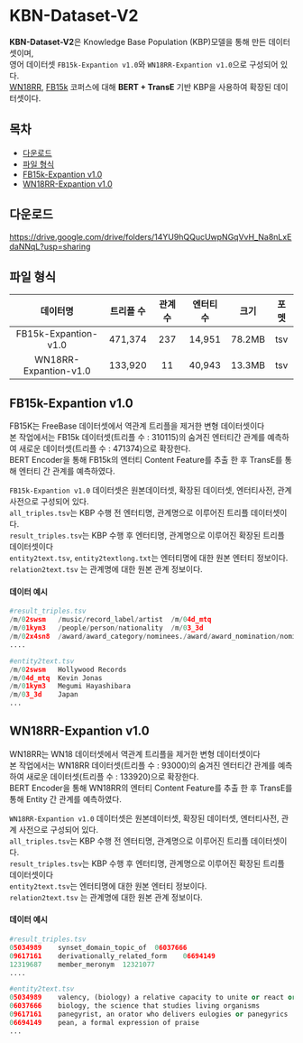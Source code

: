 # KBN-Dataset-V2

**KBN-Dataset-V2**은  Knowledge Base Population (KBP)모델을 통해 만든 데이터셋이며,  \
영어 데이터셋 `FB15k-Expantion v1.0`와 `WN18RR-Expantion v1.0`으로 구성되어 있다. \
[WN18RR](https://arxiv.org/abs/1811.04441), [FB15k](https://www.microsoft.com/en-us/download/details.aspx?id=52312) 코퍼스에 대해 **BERT + TransE** 기반 KBP을 사용하여 확장된 데이터셋이다.


## 목차
* [다운로드](#다운로드)
* [파일 형식](#파일-형식)
* [FB15k-Expantion v1.0](#KBN_KO-v1.0)
* [WN18RR-Expantion v1.0](#KBN_EN-v1.0)

## 다운로드
https://drive.google.com/drive/folders/14YU9hQQucUwpNGqVvH_Na8nLxEdaNNqL?usp=sharing

## 파일 형식
| 데이터명| 트리플 수 | 관계 수 | 엔터티 수 | 크기 |  포멧  | 
| :---: | :---: | :---: | :---: | :---: |   :---: |
| FB15k-Expantion-v1.0 |  471,374 | 237 | 14,951 | 78.2MB  | tsv
| WN18RR-Expantion-v1.0 |  133,920 | 11 | 40,943 |  13.3MB  | tsv


## FB15k-Expantion v1.0
FB15K는 FreeBase 데이터셋에서 역관계 트리플을 제거한 변형 데이터셋이다 \
본 작업에서는 FB15k 데이터셋(트리플 수 : 310115)의 숨겨진 엔터티간 관계를 예측하여 새로운 데이터셋(트리플 수 : 471374)으로 확장한다.\
BERT Encoder을 통해 FB15k의 엔터티 Content Feature를 추출 한 후 TransE를 통해 엔터티 간 관계를 예측하였다. 

`FB15k-Expantion v1.0` 데이터셋은 원본데이터셋, 확장된 데이터셋, 엔터티사전, 관계 사전으로 구성되어 있다. \
`all_triples.tsv`는 KBP 수행 전 엔터티명, 관계명으로 이루어진 트리플 데이터셋이다. \
`result_triples.tsv`는 KBP 수행 후 엔터티명, 관계명으로 이루어진 확장된 트리플 데이터셋이다  \
`entity2text.tsv`, `entity2textlong.txt`는 엔터티명에 대한 원본 엔터티 정보이다.  \
`relation2text.tsv` 는 관계명에 대한 원본 관계 정보이다.

#### 데이터 예시 
```py
#result_triples.tsv
/m/02swsm	/music/record_label/artist	/m/04d_mtq
/m/01kym3	/people/person/nationality	/m/03_3d
/m/02x4sn8	/award/award_category/nominees./award/award_nomination/nominated_for	/m/0170yd
....

#entity2text.tsv
/m/02swsm	Hollywood Records
/m/04d_mtq	Kevin Jonas
/m/01kym3	Megumi Hayashibara
/m/03_3d	Japan
...
```


## WN18RR-Expantion v1.0
WN18RR는 WN18 데이터셋에서 역관계 트리플을 제거한 변형 데이터셋이다 \
본 작업에서는 WN18RR 데이터셋(트리플 수 : 93000)의 숨겨진 엔터티간 관계를 예측하여 새로운 데이터셋(트리플 수 : 133920)으로 확장한다.\
BERT Encoder을 통해 WN18RR의 엔터티 Content Feature를 추출 한 후 TransE를 통해 Entity 간 관계를 예측하였다.

`WN18RR-Expantion v1.0` 데이터셋은 원본데이터셋, 확장된 데이터셋, 엔터티사전, 관계 사전으로 구성되어 있다. \
`all_triples.tsv`는 KBP 수행 전 엔터티명, 관계명으로 이루어진 트리플 데이터셋이다. \
`result_triples.tsv`는 KBP 수행 후 엔터티명, 관계명으로 이루어진 확장된 트리플 데이터셋이다  \
`entity2text.tsv`는 엔터티명에 대한 원본 엔터티 정보이다.  \
`relation2text.tsv` 는 관계명에 대한 원본 관계 정보이다.


#### 데이터 예시 
```py
#result_triples.tsv
05034989    synset_domain_topic_of  06037666
09617161	derivationally_related_form    06694149
12319687    member_meronym  12321077
....

#entity2text.tsv
05034989	valency, (biology) a relative capacity to unite or react or interact as with antigens or a biological substrate
06037666	biology, the science that studies living organisms
09617161	panegyrist, an orator who delivers eulogies or panegyrics
06694149	pean, a formal expression of praise
...
```
